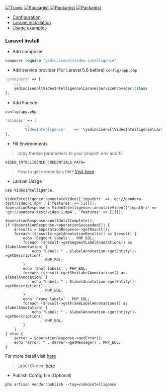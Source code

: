 
[![Travis](https://img.shields.io/travis/yedincisenol/video-intelligence.svg?style=for-the-badge)]()
[![Packagist](https://img.shields.io/packagist/dt/yedincisenol/video-intelligence.svg?style=for-the-badge)]()
[![Packagist](https://img.shields.io/packagist/v/yedincisenol/video-intelligence.svg?style=for-the-badge)]()
[![Packagist](https://img.shields.io/packagist/l/yedincisenol/video-intelligence.svg?style=for-the-badge)]()

* <a href="#php-config">Configuration</a>
* <a href="#laravel-install"> Laravel Installation</a>
* <a href="#usage">Usage examples</a>

### <a name="laravel-install"></a> Laravel Install

- Add composer
```php
composer require "yedincisenol/video-intelligence"
```

- Add service provider (For Laravel 5.6 before) 
`config/app.php`

```php
'providers' => [
    ...
    yedincisenol\VideoIntelligence\LaravelServiceProvider::class
],
```

- Add Facede

`config/app.php`

```php
'aliases' => [
        ...
        'VideoIntelligence'    =>  \yedincisenol\VideoIntelligence\LaravelFacede::class
],
```

- Fill Environments
> copy theese parameters to your project .env and fill
```
VIDEO_INTELLIGENCE_CREDENTIALS_PATH=
```

> How to get credentials file? <a href="http://googlecloudplatform.github.io/google-cloud-php/#/docs/google-cloud/v0.73.0/guides/authentication">Visit here</a>

- Laravel Usage
```
use VideoIntelligence;

VideoIntelligence::annotateVideo(['inputUri' => 'gs://pandora-test/video-1.mp4', ['features' => [1]]]);
$operationResponse = VideoIntelligence::annotateVideo(['inputUri' => 'gs://pandora-test/video-1.mp4', 'features' => [1]]);

$operationResponse->pollUntilComplete();
if ($operationResponse->operationSucceeded()) {
    $results = $operationResponse->getResult();
    foreach ($results->getAnnotationResults() as $result) {
        echo 'Segment labels' . PHP_EOL;
        foreach ($result->getSegmentLabelAnnotations() as $labelAnnotation) {
            echo "Label: " . $labelAnnotation->getEntity()->getDescription()
                . PHP_EOL;
        }
        echo 'Shot labels' . PHP_EOL;
        foreach ($result->getShotLabelAnnotations() as $labelAnnotation) {
            echo "Label: " . $labelAnnotation->getEntity()->getDescription()
                . PHP_EOL;
        }
        echo 'Frame labels' . PHP_EOL;
        foreach ($result->getFrameLabelAnnotations() as $labelAnnotation) {
            echo "Label: " . $labelAnnotation->getEntity()->getDescription()
                . PHP_EOL;
        }
    }
} else {
    $error = $operationResponse->getError();
    echo "error: " . $error->getMessage() . PHP_EOL;
}

```

For more detail visit <a href="http://googlecloudplatform.github.io/google-cloud-php/#/docs/cloud-videointelligence/v1.0.4/videointelligence/readme">here</a>

> Label Codes: <a href="https://github.com/GoogleCloudPlatform/google-cloud-php-videointelligence/blob/master/src/V1/Feature.php">here</a>

- Publish Config file (Optional)

```$xslt
php artisan vendor:publish --tag=videointelligence
```
